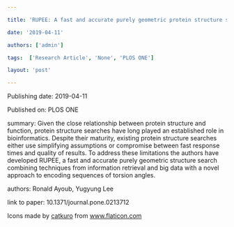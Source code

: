 ---
title: 'RUPEE: A fast and accurate purely geometric protein structure search'
date: '2019-04-11'
authors: ['admin']
tags:  ['Research Article', 'None', 'PLOS ONE']
layout: 'post'
---
Publishing date: 2019-04-11

Published on: PLOS ONE

summary: Given the close relationship between protein structure and function, protein structure searches have long played an established role in bioinformatics. Despite their maturity, existing protein structure searches either use simplifying assumptions or compromise between fast response times and quality of results. To address these limitations the authors have developed RUPEE, a fast and accurate purely geometric structure search combining techniques from information retrieval and big data with a novel approach to encoding sequences of torsion angles.

authors: Ronald Ayoub, Yugyung Lee

link to paper: 10.1371/journal.pone.0213712

Icons made by <a href="https://www.flaticon.com/free-icon/bookshelves_3576884" title="catkuro">catkuro</a> from <a href="https://www.flaticon.com/" title="Flaticon"> www.flaticon.com</a>